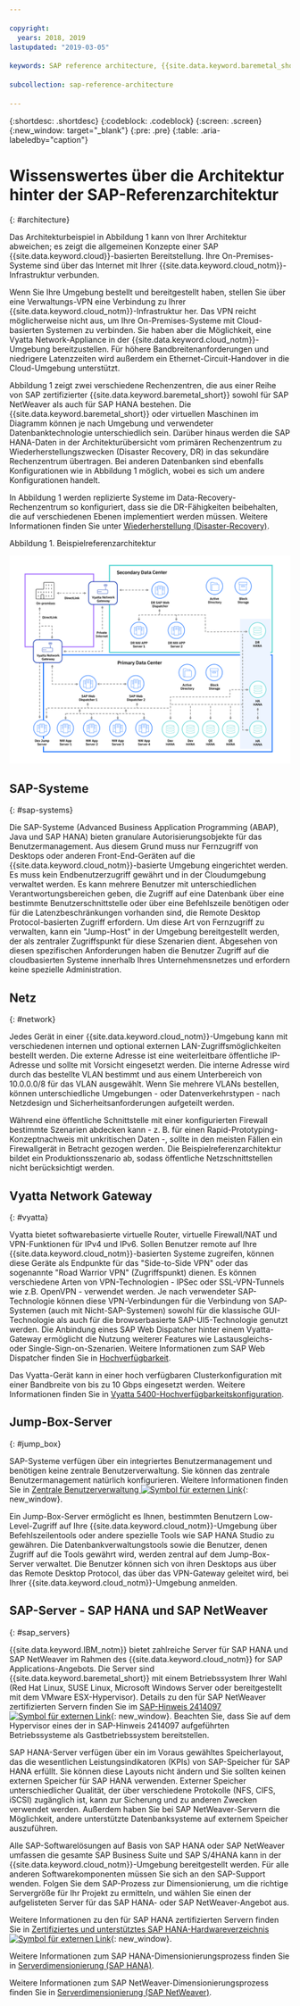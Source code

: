 ```yaml
---

copyright:
  years: 2018, 2019
lastupdated: "2019-03-05"

keywords: SAP reference architecture, {{site.data.keyword.baremetal_short}}, Advanced Business Application Programming, ABAP, VLAN, SAP Web Dispatcher, load balancing, database, high availability, disaster recovery, HA, DR

subcollection: sap-reference-architecture

---
```


{:shortdesc: .shortdesc}
{:codeblock: .codeblock}
{:screen: .screen}
{:new_window: target="_blank"}
{:pre: .pre}
{:table: .aria-labeledby="caption"}

# Wissenswertes über die Architektur hinter der SAP-Referenzarchitektur
{: #architecture}

Das Architekturbeispiel in Abbildung 1 kann von Ihrer Architektur abweichen; es zeigt die allgemeinen Konzepte einer SAP {{site.data.keyword.cloud}}-basierten Bereitstellung. Ihre On-Premises-Systeme sind über das Internet mit Ihrer {{site.data.keyword.cloud_notm}}-Infrastruktur verbunden.

Wenn Sie Ihre Umgebung bestellt und bereitgestellt haben, stellen Sie über eine Verwaltungs-VPN eine Verbindung zu Ihrer {{site.data.keyword.cloud_notm}}-Infrastruktur her. Das VPN reicht möglicherweise nicht aus, um Ihre On-Premises-Systeme mit Cloud-basierten Systemen zu verbinden. Sie haben aber die Möglichkeit, eine Vyatta Network-Appliance in der {{site.data.keyword.cloud_notm}}-Umgebung bereitzustellen. Für höhere Bandbreitenanforderungen und niedrigere Latenzzeiten wird außerdem ein Ethernet-Circuit-Handover in die Cloud-Umgebung unterstützt.

Abbildung 1 zeigt zwei verschiedene Rechenzentren, die aus einer Reihe von SAP zertifizierter {{site.data.keyword.baremetal_short}} sowohl für SAP NetWeaver als auch für SAP HANA bestehen. Die {{site.data.keyword.baremetal_short}} oder virtuellen Maschinen im Diagramm können je nach Umgebung und verwendeter Datenbanktechnologie unterschiedlich sein. Darüber hinaus werden die SAP HANA-Daten in der Architekturübersicht vom primären Rechenzentrum zu Wiederherstellungszwecken (Disaster Recovery, DR) in das sekundäre Rechenzentrum übertragen. Bei anderen Datenbanken sind ebenfalls Konfigurationen wie in Abbildung 1 möglich, wobei es sich um andere Konfigurationen handelt.

In Abbildung 1 werden replizierte Systeme im Data-Recovery-Rechenzentrum so konfiguriert, dass sie die DR-Fähigkeiten beibehalten, die auf verschiedenen Ebenen implementiert werden müssen. Weitere Informationen finden Sie unter [Wiederherstellung (Disaster-Recovery)](/docs/infrastructure/sap-reference-architecture?topic=sap-reference-architecture-recommendations#dr).

Abbildung 1. Beispielreferenzarchitektur

![Abbildung 1. Beispielreferenzarchitektur](/images/SAP-optimization-ref-architecture-20180527.png "Beispielreferenzarchitektur")

## SAP-Systeme
{: #sap-systems}

Die SAP-Systeme (Advanced Business Application Programming (ABAP), Java und SAP HANA) bieten granulare Autorisierungsobjekte für das Benutzermanagement. Aus diesem Grund muss nur Fernzugriff von Desktops oder anderen Front-End-Geräten auf die {{site.data.keyword.cloud_notm}}-basierte Umgebung eingerichtet werden. Es muss kein Endbenutzerzugriff gewährt und in der Cloudumgebung verwaltet werden. Es kann mehrere Benutzer mit unterschiedlichen Verantwortungsbereichen geben, die Zugriff auf eine Datenbank über eine bestimmte Benutzerschnittstelle oder über eine Befehlszeile benötigen oder für die Latenzbeschränkungen vorhanden sind, die Remote Desktop Protocol-basierten Zugriff erfordern. Um diese Art von Fernzugriff zu verwalten, kann ein "Jump-Host" in der Umgebung bereitgestellt werden, der als zentraler Zugriffspunkt für diese Szenarien dient. Abgesehen von diesen spezifischen Anforderungen haben die Benutzer Zugriff auf die cloudbasierten Systeme innerhalb Ihres Unternehmensnetzes und erfordern keine spezielle Administration.

## Netz
{: #network}

Jedes Gerät in einer {{site.data.keyword.cloud_notm}}-Umgebung kann mit verschiedenen internen und optional externen LAN-Zugriffsmöglichkeiten bestellt werden. Die externe Adresse ist eine weiterleitbare öffentliche IP-Adresse und sollte mit Vorsicht eingesetzt werden. Die interne Adresse wird durch das bestellte VLAN bestimmt und aus einem Unterbereich von 10.0.0.0/8 für das VLAN ausgewählt. Wenn Sie mehrere VLANs bestellen, können unterschiedliche Umgebungen - oder Datenverkehrstypen - nach Netzdesign und Sicherheitsanforderungen aufgeteilt werden.

Während eine öffentliche Schnittstelle mit einer konfigurierten Firewall bestimmte Szenarien abdecken kann - z. B. für einen Rapid-Prototyping-Konzeptnachweis mit unkritischen Daten -, sollte in den meisten Fällen ein Firewallgerät in Betracht gezogen werden. Die Beispielreferenzarchitektur bildet ein Produktionsszenario ab, sodass öffentliche Netzschnittstellen nicht berücksichtigt werden.

## Vyatta Network Gateway
{: #vyatta}

Vyatta bietet softwarebasierte virtuelle Router, virtuelle Firewall/NAT und VPN-Funktionen für IPv4 und IPv6. Sollen Benutzer remote auf Ihre {{site.data.keyword.cloud_notm}}-basierten Systeme zugreifen, können diese Geräte als Endpunkte für das "Side-to-Side VPN" oder das sogenannte "Road Warrior VPN" (Zugriffspunkt) dienen. Es können verschiedene Arten von VPN-Technologien - IPSec oder SSL-VPN-Tunnels wie z.B. OpenVPN - verwendet werden. Je nach verwendeter SAP-Technologie können diese VPN-Verbindungen für die Verbindung von SAP-Systemen (auch mit Nicht-SAP-Systemen) sowohl für die klassische GUI-Technologie als auch für die browserbasierte SAP-UI5-Technologie genutzt werden. Die Anbindung eines SAP Web Dispatcher hinter einem Vyatta-Gateway ermöglicht die Nutzung weiterer Features wie Lastausgleichs- oder Single-Sign-on-Szenarien. Weitere Informationen zum SAP Web Dispatcher finden Sie in [Hochverfügbarkeit](/docs/infrastructure/sap-reference-architecture?topic=sap-reference-architecture-recommendations#availability).

Das Vyatta-Gerät kann in einer hoch verfügbaren Clusterkonfiguration mit einer Bandbreite von bis zu 10 Gbps eingesetzt werden. Weitere Informationen finden Sie in [Vyatta 5400-Hochverfügbarkeitskonfiguration](/docs/infrastructure/virtual-router-appliance?topic=virtual-router-appliance-vyatta-5400-high-availability-configuration#vyatta-5400-high-availability-configuration).

## Jump-Box-Server
{: #jump_box}

SAP-Systeme verfügen über ein integriertes Benutzermanagement und benötigen keine zentrale Benutzerverwaltung. Sie können das zentrale Benutzermanagement natürlich konfigurieren. Weitere Informationen finden Sie in [Zentrale Benutzerverwaltung ![Symbol für externen Link](../icons/launch-glyph.svg "Symbol für externen Link")](https://help.sap.com/saphelp_nw73/helpdata/de/bf/b0b13bb3acd607e10000000a11402f/frameset.htm){: new_window}.

Ein Jump-Box-Server ermöglicht es Ihnen, bestimmten Benutzern Low-Level-Zugriff auf Ihre {{site.data.keyword.cloud_notm}}-Umgebung über Befehlszeilentools oder andere spezielle Tools wie SAP HANA Studio zu gewähren. Die Datenbankverwaltungstools sowie die Benutzer, denen Zugriff auf die Tools gewährt wird, werden zentral auf dem Jump-Box-Server verwaltet. Die Benutzer können sich von ihren Desktops aus über das Remote Desktop Protocol, das über das VPN-Gateway geleitet wird, bei Ihrer {{site.data.keyword.cloud_notm}}-Umgebung anmelden.

## SAP-Server - SAP HANA und SAP NetWeaver
{: #sap_servers}

{{site.data.keyword.IBM_notm}} bietet zahlreiche Server für SAP HANA und SAP NetWeaver im Rahmen des {{site.data.keyword.cloud_notm}} for SAP Applications-Angebots. Die Server sind {{site.data.keyword.baremetal_short}} mit einem Betriebssystem Ihrer Wahl (Red Hat Linux, SUSE Linux, Microsoft Windows Server oder bereitgestellt mit dem VMware ESX-Hypervisor). Details zu den für SAP NetWeaver zertifizierten Servern finden Sie im [SAP-Hinweis 2414097 ![Symbol für externen Link](../icons/launch-glyph.svg "Symbol für externen Link")](https://launchpad.support.sap.com/#/notes/2414097){: new_window}. Beachten Sie, dass Sie auf dem Hypervisor eines der in SAP-Hinweis 2414097 aufgeführten Betriebssysteme als Gastbetriebssystem bereitstellen.

SAP HANA-Server verfügen über ein im Voraus gewähltes Speicherlayout, das die wesentlichen Leistungsindikatoren (KPIs) von SAP-Speicher für SAP HANA erfüllt. Sie können diese Layouts nicht ändern und Sie sollten keinen externen Speicher für SAP HANA verwenden. Externer Speicher unterschiedlicher Qualität, der über verschiedene Protokolle (NFS, CIFS, iSCSI) zugänglich ist, kann zur Sicherung und zu anderen Zwecken verwendet werden. Außerdem haben Sie bei SAP NetWeaver-Servern die Möglichkeit, andere unterstützte Datenbanksysteme auf externem Speicher auszuführen.

Alle SAP-Softwarelösungen auf Basis von SAP HANA oder SAP NetWeaver umfassen die gesamte SAP Business Suite und SAP S/4HANA kann in der {{site.data.keyword.cloud_notm}}-Umgebung bereitgestellt werden. Für alle anderen Softwarekomponenten müssen Sie sich an den SAP-Support wenden. Folgen Sie dem SAP-Prozess zur Dimensionierung, um die richtige Servergröße für Ihr Projekt zu ermitteln, und wählen Sie einen der aufgelisteten Server für das SAP HANA- oder SAP NetWeaver-Angebot aus.

Weitere Informationen zu den für SAP HANA zertifizierten Servern finden Sie in [Zertifiziertes und unterstütztes SAP HANA-Hardwareverzeichnis ![Symbol für externen Link](../icons/launch-glyph.svg "Symbol für externen Link")](https://www.sap.com/dmc/exp/2014-09-02-hana-hardware/enEN/iaas.html#categories=IBM%20Cloud){: new_window}.

Weitere Informationen zum SAP HANA-Dimensionierungsprozess finden Sie in [Serverdimensionierung (SAP HANA)](/docs/infrastructure/sap-hana?topic=sap-hana-size_the_server#size_the_server).

Weitere Informationen zum SAP NetWeaver-Dimensionierungsprozess finden Sie in [Serverdimensionierung (SAP NetWeaver)](/docs/infrastructure/sap-netweaver?topic=sap-netweaver-size_the_server#size_the_server).
